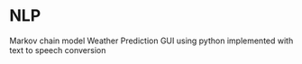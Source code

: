 # NLP
Markov chain model
Weather Prediction GUI using python implemented with text to speech conversion
